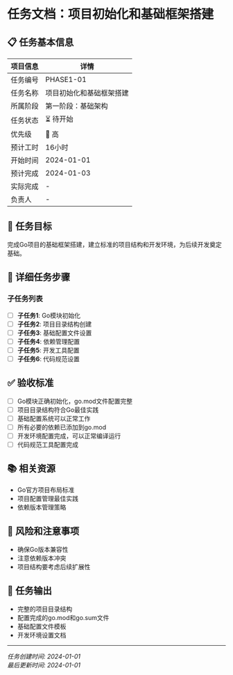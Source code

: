 ﻿# 任务文档：项目初始化和基础框架搭建

## 📋 任务基本信息

| 项目信息 | 详情 |
|---------|------|
| 任务编号 | PHASE1-01 |
| 任务名称 | 项目初始化和基础框架搭建 |
| 所属阶段 | 第一阶段：基础架构 |
| 任务状态 | ⏳ 待开始 |
| 优先级 | 🔴 高 |
| 预计工时 | 16小时 |
| 开始时间 | 2024-01-01 |
| 预计完成 | 2024-01-03 |
| 实际完成 | - |
| 负责人 | - |

## 🎯 任务目标

完成Go项目的基础框架搭建，建立标准的项目结构和开发环境，为后续开发奠定基础。

## 📝 详细任务步骤

### 子任务列表

- [ ] **子任务1**: Go模块初始化
- [ ] **子任务2**: 项目目录结构创建
- [ ] **子任务3**: 基础配置文件设置
- [ ] **子任务4**: 依赖管理配置
- [ ] **子任务5**: 开发工具配置
- [ ] **子任务6**: 代码规范设置

## ✅ 验收标准

- [ ] Go模块正确初始化，go.mod文件配置完整
- [ ] 项目目录结构符合Go最佳实践
- [ ] 基础配置系统可以正常工作
- [ ] 所有必要的依赖已添加到go.mod
- [ ] 开发环境配置完成，可以正常编译运行
- [ ] 代码规范工具配置完成

## 📚 相关资源

- Go官方项目布局标准
- 项目配置管理最佳实践
- 依赖版本管理策略

## 🚨 风险和注意事项

- 确保Go版本兼容性
- 注意依赖版本冲突
- 项目结构要考虑后续扩展性

## 📄 任务输出

- 完整的项目目录结构
- 配置完成的go.mod和go.sum文件
- 基础配置文件模板
- 开发环境设置文档

---

*任务创建时间: 2024-01-01*  
*最后更新时间: 2024-01-01*
